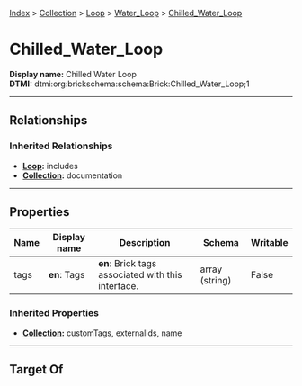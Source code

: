 [Index](../../../Index.md) > [Collection](../../Collection.md) > [Loop](../Loop.md) > [Water_Loop](Water_Loop.md) > [Chilled_Water_Loop](#)
# Chilled_Water_Loop

**Display name:** Chilled Water Loop<br />
**DTMI:** dtmi:org:brickschema:schema:Brick:Chilled_Water_Loop;1

---

## Relationships

### Inherited Relationships
* **[Loop](../Loop.md):** includes
* **[Collection](../../Collection.md):** documentation

---

## Properties

|Name|Display name|Description|Schema|Writable|
|-|-|-|-|-|
|tags|**en**: Tags|**en**: Brick tags associated with this interface.|array (string)|False|
### Inherited Properties
* **[Collection](../../Collection.md):** customTags, externalIds, name

---

## Target Of

